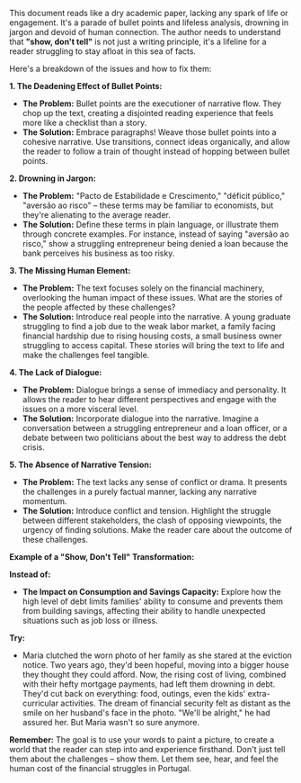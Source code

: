This document reads like a dry academic paper, lacking any spark of life or engagement. It's a parade of bullet points and lifeless analysis, drowning in jargon and devoid of human connection.  The author needs to understand that **"show, don't tell"** is not just a writing principle, it's a lifeline for a reader struggling to stay afloat in this sea of facts.

Here's a breakdown of the issues and how to fix them:

**1. The Deadening Effect of Bullet Points:**

* **The Problem:** Bullet points are the executioner of narrative flow.  They chop up the text, creating a disjointed reading experience that feels more like a checklist than a story.
* **The Solution:**  Embrace paragraphs!  Weave those bullet points into a cohesive narrative.  Use transitions, connect ideas organically, and allow the reader to follow a train of thought instead of hopping between bullet points.

**2. Drowning in Jargon:**

* **The Problem:**  "Pacto de Estabilidade e Crescimento," "déficit público," "aversão ao risco" – these terms may be familiar to economists, but they're alienating to the average reader. 
* **The Solution:**  Define these terms in plain language, or illustrate them through concrete examples.  For instance, instead of saying "aversão ao risco," show a struggling entrepreneur being denied a loan because the bank perceives his business as too risky.

**3.  The Missing Human Element:**

* **The Problem:** The text focuses solely on the financial machinery, overlooking the human impact of these issues.  What are the stories of the people affected by these challenges? 
* **The Solution:** Introduce real people into the narrative.  A young graduate struggling to find a job due to the weak labor market, a family facing financial hardship due to rising housing costs, a small business owner struggling to access capital.  These stories will bring the text to life and make the challenges feel tangible. 

**4. The Lack of Dialogue:**

* **The Problem:**  Dialogue brings a sense of immediacy and personality. It allows the reader to hear different perspectives and engage with the issues on a more visceral level. 
* **The Solution:**  Incorporate dialogue into the narrative.  Imagine a conversation between a struggling entrepreneur and a loan officer, or a debate between two politicians about the best way to address the debt crisis. 

**5.  The Absence of Narrative Tension:**

* **The Problem:** The text lacks any sense of conflict or drama.  It presents the challenges in a purely factual manner, lacking any narrative momentum. 
* **The Solution:**  Introduce conflict and tension.  Highlight the struggle between different stakeholders, the clash of opposing viewpoints, the urgency of finding solutions.  Make the reader care about the outcome of these challenges.

**Example of a "Show, Don't Tell" Transformation:**

**Instead of:** 
* **The Impact on Consumption and Savings Capacity:** Explore how the high level of debt limits families' ability to consume and prevents them from building savings, affecting their ability to handle unexpected situations such as job loss or illness. 

**Try:**

* Maria clutched the worn photo of her family as she stared at the eviction notice.  Two years ago, they'd been hopeful, moving into a bigger house they thought they could afford.  Now, the rising cost of living, combined with their hefty mortgage payments, had left them drowning in debt.  They'd cut back on everything: food, outings, even the kids' extra-curricular activities.  The dream of financial security felt as distant as the smile on her husband's face in the photo.  "We'll be alright," he had assured her.  But Maria wasn't so sure anymore.

**Remember:**  The goal is to use your words to paint a picture, to create a world that the reader can step into and experience firsthand. Don't just tell them about the challenges – show them. Let them see, hear, and feel the human cost of the financial struggles in Portugal. 
